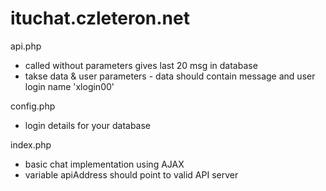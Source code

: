 # ituchat.czleteron.net

api.php
- called without parameters gives last 20 msg in database
- takse data & user parameters - data should contain message and user login name 'xlogin00'

config.php
- login details for your database

index.php
- basic chat implementation using AJAX
- variable apiAddress should point to valid API server
